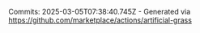 Commits: 2025-03-05T07:38:40.745Z - Generated via https://github.com/marketplace/actions/artificial-grass
<br>

